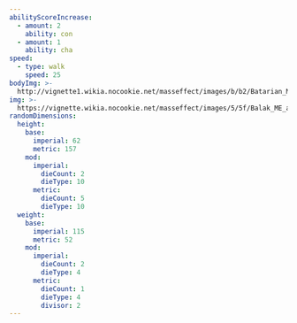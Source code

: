 ```yaml
---
abilityScoreIncrease:
  - amount: 2
    ability: con
  - amount: 1
    ability: cha
speed:
  - type: walk
    speed: 25
bodyImg: >-
  http://vignette1.wikia.nocookie.net/masseffect/images/b/b2/Batarian_MP.png/revision/latest/scale-to-width-down/500
img: >-
  https://vignette.wikia.nocookie.net/masseffect/images/5/5f/Balak_ME_adversaryshot.png/revision/latest/scale-to-width-down/422?cb=20140812140358
randomDimensions:
  height:
    base:
      imperial: 62
      metric: 157
    mod:
      imperial:
        dieCount: 2
        dieType: 10
      metric:
        dieCount: 5
        dieType: 10
  weight:
    base:
      imperial: 115
      metric: 52
    mod:
      imperial:
        dieCount: 2
        dieType: 4
      metric:
        dieCount: 1
        dieType: 4
        divisor: 2
---
```

